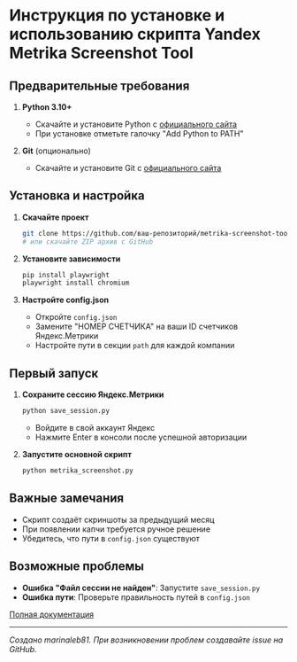 # Инструкция по установке и использованию скрипта Yandex Metrika Screenshot Tool

## Предварительные требования

1. **Python 3.10+**
   - Скачайте и установите Python с [официального сайта](https://www.python.org/downloads/)
   - При установке отметьте галочку "Add Python to PATH"

2. **Git** (опционально)
   - Скачайте и установите Git с [официального сайта](https://git-scm.com/downloads)

## Установка и настройка

1. **Скачайте проект**
   ```bash
   git clone https://github.com/ваш-репозиторий/metrika-screenshot-tool
   # или скачайте ZIP архив с GitHub
   ```

2. **Установите зависимости**
   ```bash
   pip install playwright
   playwright install chromium
   ```

3. **Настройте config.json**
   - Откройте `config.json`
   - Замените "НОМЕР СЧЕТЧИКА" на ваши ID счетчиков Яндекс.Метрики
   - Настройте пути в секции `path` для каждой компании

## Первый запуск

1. **Сохраните сессию Яндекс.Метрики**
   ```bash
   python save_session.py
   ```
   - Войдите в свой аккаунт Яндекс
   - Нажмите Enter в консоли после успешной авторизации

2. **Запустите основной скрипт**
   ```bash
   python metrika_screenshot.py
   ```

## Важные замечания

- Скрипт создаёт скриншоты за предыдущий месяц
- При появлении капчи требуется ручное решение
- Убедитесь, что пути в `config.json` существуют

## Возможные проблемы

- **Ошибка "Файл сессии не найден"**: Запустите `save_session.py`
- **Ошибка пути**: Проверьте правильность путей в `config.json`

[Полная документация](ссылка-на-wiki)

---
*Создано marinaleb81. При возникновении проблем создавайте issue на GitHub.*
